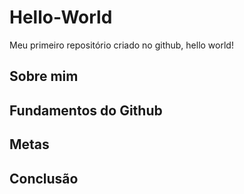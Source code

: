 # Hello-World
Meu primeiro repositório criado no github, hello world!

## Sobre mim

## Fundamentos do Github

## Metas

## Conclusão

